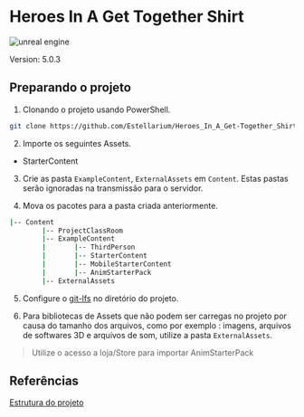 # Heroes In A Get Together Shirt

![unreal engine](https://img.shields.io/badge/-Unreal%20Engine-313131?style=for-the-badge&logo=unreal-engine&logoColor=white)

Version: 5.0.3

## Preparando o projeto

1. Clonando o projeto usando PowerShell.

```bash
git clone https://github.com/Estellarium/Heroes_In_A_Get-Together_Shirt.git
```

2. Importe os seguintes Assets.

- StarterContent
  
3. Crie as pasta `ExampleContent`, `ExternalAssets` em `Content`. Estas pastas serão ignoradas na transmissão para o servidor.
  
4. Mova os pacotes para a pasta criada anteriormente.

```bash
|-- Content
        |-- ProjectClassRoom
        |-- ExampleContent
        |       |-- ThirdPerson
        |       |-- StarterContent
        |       |-- MobileStarterContent
        |       |-- AnimStarterPack
        |-- ExternalAssets
```

5. Configure o [git-lfs](https://git-lfs.github.com/) no diretório do projeto.

6. Para bibliotecas de Assets que não podem ser carregas no projeto por causa do tamanho dos arquivos, como por exemplo : imagens, arquivos de softwares 3D e arquivos de som,  utilize a pasta `ExternalAssets`.

> Utilize o acesso a loja/Store para importar AnimStarterPack

## Referências

[Estrutura do projeto](https://drive.google.com/drive/folders/1F384kU_iFvzP_dWBnAfujj7eeXPpfjik?usp=sharing)
